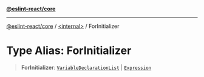 [**@eslint-react/core**](../../README.md)

***

[@eslint-react/core](../../README.md) / [\<internal\>](../README.md) / ForInitializer

# Type Alias: ForInitializer

> **ForInitializer**: [`VariableDeclarationList`](../interfaces/VariableDeclarationList.md) \| [`Expression`](../interfaces/Expression.md)
